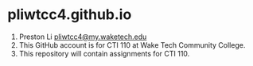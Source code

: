 # pliwtcc4.github.io

1. Preston Li pliwtcc4@my.waketech.edu
2. This GitHub account is for CTI 110 at Wake Tech Community College.
3. This repository will contain assignments for CTI 110. 